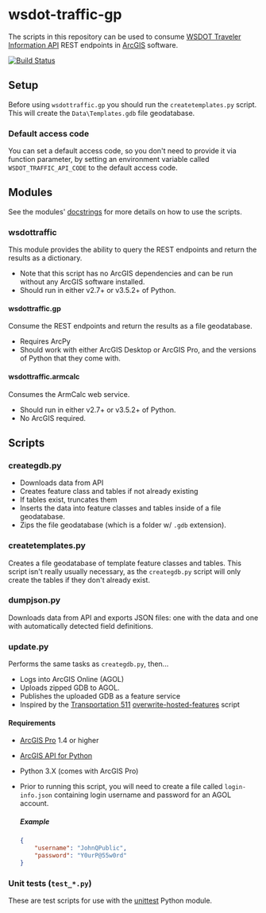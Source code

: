 wsdot-traffic-gp
================

The scripts in this repository can be used to consume [WSDOT Traveler Information API] REST endpoints in [ArcGIS]  software.

[![Build Status](https://travis-ci.org/WSDOT-GIS/wsdot-traffic-gp.svg?branch=master)](https://travis-ci.org/WSDOT-GIS/wsdot-traffic-gp)

Setup
-----
Before using `wsdottraffic.gp` you should run the `createtemplates.py` script.  This will create the `Data\Templates.gdb` file geodatabase.

### Default access code ###
You can set a default access code, so you don't need to provide it via function parameter, by setting an environment variable called `WSDOT_TRAFFIC_API_CODE` to the default access code.

Modules
-------
See the modules' [docstrings] for more details on how to use the scripts.

### wsdottraffic ###
This module provides the ability to query the REST endpoints and return the results as a dictionary.

* Note that this script has no ArcGIS dependencies and can be run without any ArcGIS software installed.
* Should run in either v2.7+ or v3.5.2+ of Python.

#### wsdottraffic.gp ####
Consume the REST endpoints and return the results as a file geodatabase.

* Requires ArcPy
* Should work with either ArcGIS Desktop or ArcGIS Pro, and the versions of Python that they come with.

#### wsdottraffic.armcalc  ####
Consumes the ArmCalc web service.

* Should run in either v2.7+ or v3.5.2+ of Python.
* No ArcGIS required.


Scripts
-------

### creategdb.py ###

* Downloads data from API
* Creates feature class and tables if not already existing
* If tables exist, truncates them
* Inserts the data into feature classes and tables inside of a file geodatabase.
* Zips the file geodatabase (which is a folder w/ `.gdb` extension).

### createtemplates.py ###

Creates a file geodatabase of template feature classes and tables. This script isn't really usually necessary, as the `creategdb.py` script will only create the tables if they don't already exist.

### dumpjson.py ###

Downloads data from API and exports JSON files: one with the data and one with automatically detected field definitions.

### update.py ###

Performs the same tasks as `creategdb.py`, then...

* Logs into ArcGIS Online (AGOL)
* Uploads zipped GDB to AGOL.
* Publishes the uploaded GDB as a feature service
* Inspired by the [Transportation 511](http://links.esri.com/stategovernment/help/transportation511) [overwrite-hosted-features](https://github.com/Esri/overwrite-hosted-features) script

#### Requirements ####

* [ArcGIS Pro] 1.4 or higher
* [ArcGIS API for Python]
* Python 3.X (comes with ArcGIS Pro)
* Prior to running this script, you will need to create a file called `login-info.json` containing login username and password for an AGOL account.

    ##### Example #####
    ```json
    {
        "username": "JohnQPublic",
        "password": "Y0urP@55w0rd"
    }
    ```

### Unit tests (`test_*.py`) ###

These are test scripts for use with the [unittest] Python module.

[ArcGIS]:http://resources.arcgis.com/
[ArcGIS API for Python]:https://developers.arcgis.com/python/
[ArcGIS Pro]:http://pro[.arcgis.co]m
[docstrings]:https://en.wikipedia.org/wiki/Docstring#Python
[unittest]:https://docs.python.org/3/library/unittest.html
[WSDOT Traveler Information API]:http://www.wsdot.wa.gov/Traffic/api/